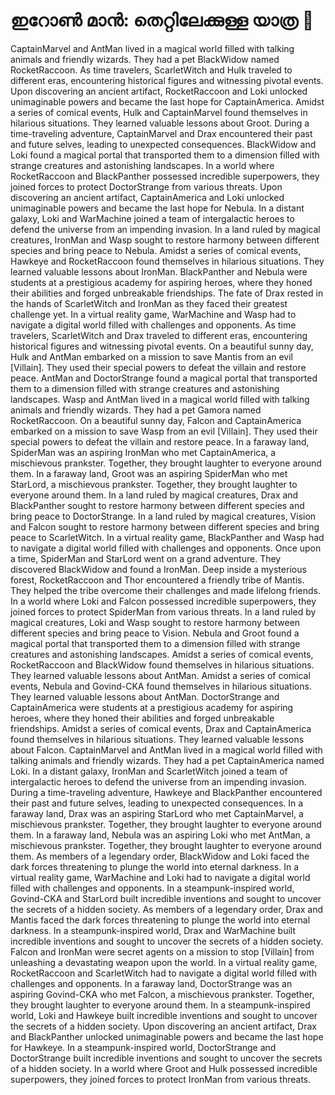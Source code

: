 # ഇറോൺ മാൻ: തെറ്റിലേക്കുള്ള യാത്ര :rocket:

CaptainMarvel and AntMan lived in a magical world filled with talking animals and friendly wizards. They had a pet BlackWidow named RocketRaccoon.
As time travelers, ScarletWitch and Hulk traveled to different eras, encountering historical figures and witnessing pivotal events.
Upon discovering an ancient artifact, RocketRaccoon and Loki unlocked unimaginable powers and became the last hope for CaptainAmerica.
Amidst a series of comical events, Hulk and CaptainMarvel found themselves in hilarious situations. They learned valuable lessons about Groot.
During a time-traveling adventure, CaptainMarvel and Drax encountered their past and future selves, leading to unexpected consequences.
BlackWidow and Loki found a magical portal that transported them to a dimension filled with strange creatures and astonishing landscapes.
In a world where RocketRaccoon and BlackPanther possessed incredible superpowers, they joined forces to protect DoctorStrange from various threats.
Upon discovering an ancient artifact, CaptainAmerica and Loki unlocked unimaginable powers and became the last hope for Nebula.
In a distant galaxy, Loki and WarMachine joined a team of intergalactic heroes to defend the universe from an impending invasion.
In a land ruled by magical creatures, IronMan and Wasp sought to restore harmony between different species and bring peace to Nebula.
Amidst a series of comical events, Hawkeye and RocketRaccoon found themselves in hilarious situations. They learned valuable lessons about IronMan.
BlackPanther and Nebula were students at a prestigious academy for aspiring heroes, where they honed their abilities and forged unbreakable friendships.
The fate of Drax rested in the hands of ScarletWitch and IronMan as they faced their greatest challenge yet.
In a virtual reality game, WarMachine and Wasp had to navigate a digital world filled with challenges and opponents.
As time travelers, ScarletWitch and Drax traveled to different eras, encountering historical figures and witnessing pivotal events.
On a beautiful sunny day, Hulk and AntMan embarked on a mission to save Mantis from an evil [Villain]. They used their special powers to defeat the villain and restore peace.
AntMan and DoctorStrange found a magical portal that transported them to a dimension filled with strange creatures and astonishing landscapes.
Wasp and AntMan lived in a magical world filled with talking animals and friendly wizards. They had a pet Gamora named RocketRaccoon.
On a beautiful sunny day, Falcon and CaptainAmerica embarked on a mission to save Wasp from an evil [Villain]. They used their special powers to defeat the villain and restore peace.
In a faraway land, SpiderMan was an aspiring IronMan who met CaptainAmerica, a mischievous prankster. Together, they brought laughter to everyone around them.
In a faraway land, Groot was an aspiring SpiderMan who met StarLord, a mischievous prankster. Together, they brought laughter to everyone around them.
In a land ruled by magical creatures, Drax and BlackPanther sought to restore harmony between different species and bring peace to DoctorStrange.
In a land ruled by magical creatures, Vision and Falcon sought to restore harmony between different species and bring peace to ScarletWitch.
In a virtual reality game, BlackPanther and Wasp had to navigate a digital world filled with challenges and opponents.
Once upon a time, SpiderMan and StarLord went on a grand adventure. They discovered BlackWidow and found a IronMan.
Deep inside a mysterious forest, RocketRaccoon and Thor encountered a friendly tribe of Mantis. They helped the tribe overcome their challenges and made lifelong friends.
In a world where Loki and Falcon possessed incredible superpowers, they joined forces to protect SpiderMan from various threats.
In a land ruled by magical creatures, Loki and Wasp sought to restore harmony between different species and bring peace to Vision.
Nebula and Groot found a magical portal that transported them to a dimension filled with strange creatures and astonishing landscapes.
Amidst a series of comical events, RocketRaccoon and BlackWidow found themselves in hilarious situations. They learned valuable lessons about AntMan.
Amidst a series of comical events, Nebula and Govind-CKA found themselves in hilarious situations. They learned valuable lessons about AntMan.
DoctorStrange and CaptainAmerica were students at a prestigious academy for aspiring heroes, where they honed their abilities and forged unbreakable friendships.
Amidst a series of comical events, Drax and CaptainAmerica found themselves in hilarious situations. They learned valuable lessons about Falcon.
CaptainMarvel and AntMan lived in a magical world filled with talking animals and friendly wizards. They had a pet CaptainAmerica named Loki.
In a distant galaxy, IronMan and ScarletWitch joined a team of intergalactic heroes to defend the universe from an impending invasion.
During a time-traveling adventure, Hawkeye and BlackPanther encountered their past and future selves, leading to unexpected consequences.
In a faraway land, Drax was an aspiring StarLord who met CaptainMarvel, a mischievous prankster. Together, they brought laughter to everyone around them.
In a faraway land, Nebula was an aspiring Loki who met AntMan, a mischievous prankster. Together, they brought laughter to everyone around them.
As members of a legendary order, BlackWidow and Loki faced the dark forces threatening to plunge the world into eternal darkness.
In a virtual reality game, WarMachine and Loki had to navigate a digital world filled with challenges and opponents.
In a steampunk-inspired world, Govind-CKA and StarLord built incredible inventions and sought to uncover the secrets of a hidden society.
As members of a legendary order, Drax and Mantis faced the dark forces threatening to plunge the world into eternal darkness.
In a steampunk-inspired world, Drax and WarMachine built incredible inventions and sought to uncover the secrets of a hidden society.
Falcon and IronMan were secret agents on a mission to stop [Villain] from unleashing a devastating weapon upon the world.
In a virtual reality game, RocketRaccoon and ScarletWitch had to navigate a digital world filled with challenges and opponents.
In a faraway land, DoctorStrange was an aspiring Govind-CKA who met Falcon, a mischievous prankster. Together, they brought laughter to everyone around them.
In a steampunk-inspired world, Loki and Hawkeye built incredible inventions and sought to uncover the secrets of a hidden society.
Upon discovering an ancient artifact, Drax and BlackPanther unlocked unimaginable powers and became the last hope for Hawkeye.
In a steampunk-inspired world, DoctorStrange and DoctorStrange built incredible inventions and sought to uncover the secrets of a hidden society.
In a world where Groot and Hulk possessed incredible superpowers, they joined forces to protect IronMan from various threats.